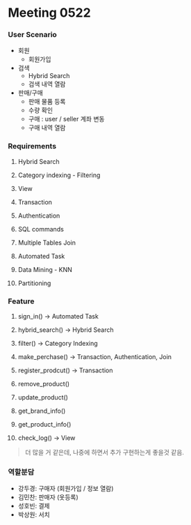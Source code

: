 # Meeting 0522

### User Scenario

- 회원
  - 회원가입
- 검색
  - Hybrid Search
  - 검색 내역 열람
- 판매/구매
  - 판매 물품 등록
  - 수량 확인
  - 구매 : user / seller 계좌 변동
  - 구매 내역 열람

### Requirements

1. Hybrid Search

2. Category indexing - Filtering

3. View

4. Transaction 

5. Authentication

6. SQL commands

7. Multiple Tables Join

8. Automated Task

9. Data Mining - KNN

10. Partitioning



### Feature

1. sign_in() -> Automated Task

2. hybrid_search() -> Hybrid Search

3. filter() -> Category Indexing

4. make_perchase() -> Transaction, Authentication, Join

5. register_prodcut() -> Transaction

6. remove_product()

7. update_product()

8. get_brand_info()

9. get_product_info()
 
10. check_log() -> View

> 더 많을 거 같은데, 나중에 하면서 추가 구현하는게 좋을것 같음.

### 역할분담

- 강두경: 구매자 (회원가입 / 정보 열람)
- 김민찬: 판매자 (옷등록)
- 성호빈: 결제
- 박상원: 서치






